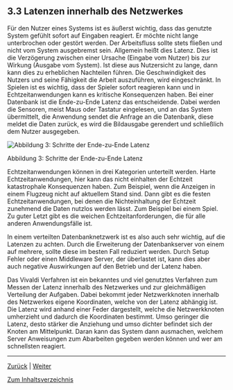 ## 3.3 Latenzen innerhalb des Netzwerkes

Für den Nutzer eines Systems ist es äußerst wichtig, dass das genutzte System gefühlt sofort auf Eingaben reagiert. Er möchte nicht lange unterbrochen oder gestört werden. Der Arbeitsfluss sollte stets fließen und nicht vom System ausgebremst sein. Allgemein heißt dies Latenz. Dies ist die Verzögerung zwischen einer Ursache (Eingabe vom Nutzer) bis zur Wirkung (Ausgabe vom System). Ist diese aus Nutzersicht zu lange, dann kann dies zu erheblichen Nachteilen führen. Die Geschwindigkeit des Nutzers und seine Fähigkeit die Arbeit auszuführen, wird eingeschränkt. In Spielen ist es wichtig, dass der Spieler sofort reagieren kann und in Echtzeitanwendungen kann es kritische Konsequenzen haben. Bei einer Datenbank ist die Ende-zu-Ende Latenz das entscheidende. Dabei werden die Sensoren, meist Maus oder Tastatur eingelesen, und an das System übermittelt, die Anwendung sendet die Anfrage an die Datenbank, diese meldet die Daten zurück, es wird die Bildausgabe gerendert und schließlich dem Nutzer ausgegeben.

![Abbildung 3: Schritte der Ende-zu-Ende Latenz](/images/Abbildung3.png)

Abbildung 3: Schritte der Ende-zu-Ende Latenz

Echtzeitanwendungen können in drei Kategorien unterteilt werden. Harte Echtzeitanwendungen, hier kann das nicht einhalten der Echtzeit katastrophale Konsequenzen haben. Zum Beispiel, wenn die Anzeigen in einem Flugzeug nicht auf aktuellem Stand sind. Dann gibt es die festen Echtzeitanwendungen, bei denen die Nichteinhaltung der Echtzeit zunehmend die Daten nutzlos werden lässt. Zum Beispiel bei einem Spiel. Zu guter Letzt gibt es die weichen Echtzeitanforderungen, die für alle anderen Anwendungsfälle ist.

In einem verteilten Datenbanknetzwerk ist es also auch sehr wichtig, auf die Latenzen zu achten. Durch die Erweiterung der Datenbankserver von einem auf mehrere, sollte diese im besten Fall reduziert werden. Durch Setup Fehler oder einen Middleware Server, der überlastet ist, kann dies aber auch negative Auswirkungen auf den Betrieb und der Latenz haben.

Das Vivaldi Verfahren ist ein bekanntes und viel genutztes Verfahren zum Messen der Latenz innerhalb des Netzwerkes und zur gleichmäßigen Verteilung der Aufgaben. Dabei bekommt jeder Netzwerkknoten innerhalb des Netzwerkes eigene Koordinaten, welche von der Latenz abhängig ist. Die Latenz wird anhand einer Feder dargestellt, welche die Netzwerkknoten umherzieht und dadurch die Koordinaten bestimmt. Umso geringer die Latenz, desto stärker die Anziehung und umso dichter befindet sich der Knoten am Mittelpunkt. Daran kann das System dann ausmachen, welchem Server Anweisungen zum Abarbeiten gegeben werden können und wer am schnellsten reagiert. 

-----
[Zurück](3.2_Verschiedene_Hersteller.md) | [Weiter](4_Fazit.md)

[Zum Inhaltsverzeichnis](README.md)